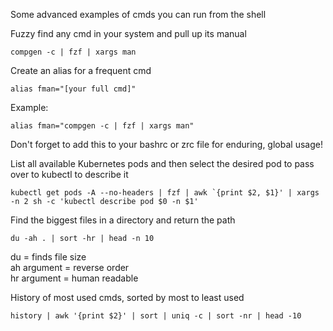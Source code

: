Some advanced examples of cmds you can run from the shell

Fuzzy find any cmd in your system and pull up its manual
```
compgen -c | fzf | xargs man
```

Create an alias for a frequent cmd
```
alias fman="[your full cmd]"
```
Example:
```
alias fman="compgen -c | fzf | xargs man"
```
Don't forget to add this to your bashrc or zrc file for enduring, global usage!

List all available Kubernetes pods and then select the desired pod to pass over to kubectl to describe it
```
kubectl get pods -A --no-headers | fzf | awk `{print $2, $1}' | xargs -n 2 sh -c 'kubectl describe pod $0 -n $1'
```

Find the biggest files in a directory and return the path
```
du -ah . | sort -hr | head -n 10
```
du = finds file size <br />
ah argument = reverse order <br />
hr argument = human readable <br />

History of most used cmds, sorted by most to least used
```
history | awk '{print $2}' | sort | uniq -c | sort -nr | head -10
```
